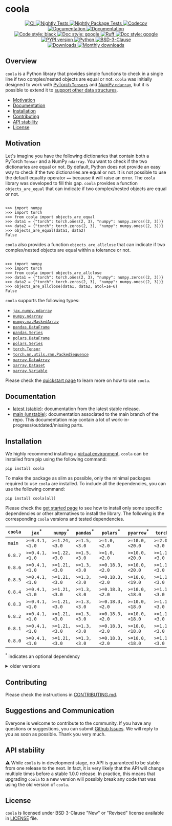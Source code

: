 # coola

<p align="center">
    <a href="https://github.com/durandtibo/coola/actions">
        <img alt="CI" src="https://github.com/durandtibo/coola/workflows/CI/badge.svg">
    </a>
    <a href="https://github.com/durandtibo/coola/actions">
        <img alt="Nightly Tests" src="https://github.com/durandtibo/coola/workflows/Nightly%20Tests/badge.svg">
    </a>
    <a href="https://github.com/durandtibo/coola/actions">
        <img alt="Nightly Package Tests" src="https://github.com/durandtibo/coola/workflows/Nightly%20Package%20Tests/badge.svg">
    </a>
    <a href="https://codecov.io/gh/durandtibo/coola">
        <img alt="Codecov" src="https://codecov.io/gh/durandtibo/coola/branch/main/graph/badge.svg">
    </a>
    <br/>
    <a href="https://durandtibo.github.io/coola/">
        <img alt="Documentation" src="https://github.com/durandtibo/coola/workflows/Documentation%20(stable)/badge.svg">
    </a>
    <a href="https://durandtibo.github.io/coola/">
        <img alt="Documentation" src="https://github.com/durandtibo/coola/workflows/Documentation%20(unstable)/badge.svg">
    </a>
    <br/>
    <a href="https://github.com/psf/black">
        <img  alt="Code style: black" src="https://img.shields.io/badge/code%20style-black-000000.svg">
    </a>
    <a href="https://google.github.io/styleguide/pyguide.html#s3.8-comments-and-docstrings">
        <img  alt="Doc style: google" src="https://img.shields.io/badge/%20style-google-3666d6.svg">
    </a>
    <a href="https://github.com/astral-sh/ruff">
        <img src="https://img.shields.io/endpoint?url=https://raw.githubusercontent.com/astral-sh/ruff/main/assets/badge/v2.json" alt="Ruff" style="max-width:100%;">
    </a>
    <a href="https://github.com/guilatrova/tryceratops">
        <img  alt="Doc style: google" src="https://img.shields.io/badge/try%2Fexcept%20style-tryceratops%20%F0%9F%A6%96%E2%9C%A8-black">
    </a>
    <br/>
    <a href="https://pypi.org/project/coola/">
        <img alt="PYPI version" src="https://img.shields.io/pypi/v/coola">
    </a>
    <a href="https://pypi.org/project/coola/">
        <img alt="Python" src="https://img.shields.io/pypi/pyversions/coola.svg">
    </a>
    <a href="https://opensource.org/licenses/BSD-3-Clause">
        <img alt="BSD-3-Clause" src="https://img.shields.io/pypi/l/coola">
    </a>
    <br/>
    <a href="https://pepy.tech/project/coola">
        <img  alt="Downloads" src="https://static.pepy.tech/badge/coola">
    </a>
    <a href="https://pepy.tech/project/coola">
        <img  alt="Monthly downloads" src="https://static.pepy.tech/badge/coola/month">
    </a>
    <br/>
</p>

## Overview

`coola` is a Python library that provides simple functions to check in a single line if two
complex/nested objects are equal or not.
`coola` was initially designed to work
with [PyTorch `Tensor`s](https://pytorch.org/docs/stable/tensors.html)
and [NumPy `ndarray`](https://numpy.org/doc/stable/reference/generated/numpy.ndarray.html), but it
is possible to extend it
to [support other data structures](https://durandtibo.github.io/coola/customization).

- [Motivation](#motivation)
- [Documentation](https://durandtibo.github.io/coola/)
- [Installation](#installation)
- [Contributing](#contributing)
- [API stability](#api-stability)
- [License](#license)

## Motivation

Let's imagine you have the following dictionaries that contain both a PyTorch `Tensor` and a
NumPy `ndarray`.
You want to check if the two dictionaries are equal or not.
By default, Python does not provide an easy way to check if the two dictionaries are equal or not.
It is not possible to use the default equality operator `==` because it will raise an error.
The `coola` library was developed to fill this gap. `coola` provides a function `objects_are_equal`
that can indicate if two complex/nested objects are equal or not.

```pycon

>>> import numpy
>>> import torch
>>> from coola import objects_are_equal
>>> data1 = {"torch": torch.ones(2, 3), "numpy": numpy.zeros((2, 3))}
>>> data2 = {"torch": torch.zeros(2, 3), "numpy": numpy.ones((2, 3))}
>>> objects_are_equal(data1, data2)
False

```

`coola` also provides a function `objects_are_allclose` that can indicate if two complex/nested
objects are equal within a tolerance or not.

```pycon

>>> import numpy
>>> import torch
>>> from coola import objects_are_allclose
>>> data1 = {"torch": torch.ones(2, 3), "numpy": numpy.zeros((2, 3))}
>>> data2 = {"torch": torch.zeros(2, 3), "numpy": numpy.ones((2, 3))}
>>> objects_are_allclose(data1, data2, atol=1e-6)
False

```

`coola` supports the following types:

- [`jax.numpy.ndarray`](https://jax.readthedocs.io/en/latest/index.html)
- [`numpy.ndarray`](https://numpy.org/doc/stable/index.html)
- [`numpy.ma.MaskedArray`](https://numpy.org/doc/stable/reference/maskedarray.generic.html)
- [`pandas.DataFrame`](https://pandas.pydata.org/)
- [`pandas.Series`](https://pandas.pydata.org/)
- [`polars.DataFrame`](https://www.pola.rs/)
- [`polars.Series`](https://www.pola.rs/)
- [`torch.Tensor`](https://pytorch.org/)
- [`torch.nn.utils.rnn.PackedSequence`](https://pytorch.org/)
- [`xarray.DataArray`](https://docs.xarray.dev/en/stable/)
- [`xarray.Dataset`](https://docs.xarray.dev/en/stable/)
- [`xarray.Variable`](https://docs.xarray.dev/en/stable/)

Please check the [quickstart page](https://durandtibo.github.io/coola/quickstart) to learn more on
how to use `coola`.

## Documentation

- [latest (stable)](https://durandtibo.github.io/coola/): documentation from the latest stable
  release.
- [main (unstable)](https://durandtibo.github.io/coola/main/): documentation associated to the main
  branch of the repo. This documentation may contain a lot of work-in-progress/outdated/missing
  parts.

## Installation

We highly recommend installing
a [virtual environment](https://packaging.python.org/guides/installing-using-pip-and-virtual-environments/).
`coola` can be installed from pip using the following command:

```shell
pip install coola
```

To make the package as slim as possible, only the minimal packages required to use `coola` are
installed.
To include all the dependencies, you can use the following command:

```shell
pip install coola[all]
```

Please check the [get started page](https://durandtibo.github.io/coola/get_started) to see how to
install only some specific dependencies or other alternatives to install the library.
The following is the corresponding `coola` versions and tested dependencies.

| `coola` | `jax`<sup>*</sup> | `numpy`<sup>*</sup> | `pandas`<sup>*</sup> | `polars`<sup>*</sup> | `pyarrow`<sup>*</sup> | `torch`<sup>*</sup> | `xarray`<sup>*</sup> | `python`      |
|---------|-------------------|---------------------|----------------------|----------------------|-----------------------|---------------------|----------------------|---------------|
| `main`  | `>=0.4.1,<1.0`    | `>=1.24,<3.0`       | `>=1.5,<3.0`         | `>=1.0,<2.0`         | `>=10.0,<20.0`        | `>=2.0,<3.0`        | `>=2023.1`           | `>=3.9,<3.14` |
| `0.8.7` | `>=0.4.1,<1.0`    | `>=1.22,<3.0`       | `>=1.5,<3.0`         | `>=1.0,<2.0`         | `>=10.0,<20.0`        | `>=1.11,<3.0`       | `>=2023.1`           | `>=3.9,<3.14` |
| `0.8.6` | `>=0.4.1,<1.0`    | `>=1.21,<3.0`       | `>=1.3,<3.0`         | `>=0.18.3,<2.0`      | `>=10.0,<20.0`        | `>=1.11,<3.0`       | `>=2023.1`           | `>=3.9,<3.14` |
| `0.8.5` | `>=0.4.1,<1.0`    | `>=1.21,<3.0`       | `>=1.3,<3.0`         | `>=0.18.3,<2.0`      | `>=10.0,<19.0`        | `>=1.11,<3.0`       | `>=2023.1`           | `>=3.9,<3.14` |
| `0.8.4` | `>=0.4.1,<1.0`    | `>=1.21,<3.0`       | `>=1.3,<3.0`         | `>=0.18.3,<2.0`      | `>=10.0,<18.0`        | `>=1.11,<3.0`       | `>=2023.1`           | `>=3.9,<3.14` |
| `0.8.3` | `>=0.4.1,<1.0`    | `>=1.21,<3.0`       | `>=1.3,<3.0`         | `>=0.18.3,<2.0`      | `>=10.0,<18.0`        | `>=1.11,<3.0`       | `>=2023.1`           | `>=3.9,<3.13` |
| `0.8.2` | `>=0.4.1,<1.0`    | `>=1.21,<3.0`       | `>=1.3,<3.0`         | `>=0.18.3,<2.0`      | `>=10.0,<18.0`        | `>=1.11,<3.0`       | `>=2023.1`           | `>=3.9,<3.13` |
| `0.8.1` | `>=0.4.1,<1.0`    | `>=1.21,<3.0`       | `>=1.3,<3.0`         | `>=0.18.3,<2.0`      | `>=10.0,<18.0`        | `>=1.11,<3.0`       | `>=2023.1`           | `>=3.9,<3.13` |
| `0.8.0` | `>=0.4.1,<1.0`    | `>=1.21,<3.0`       | `>=1.3,<3.0`         | `>=0.18.3,<2.0`      | `>=10.0,<18.0`        | `>=1.11,<3.0`       | `>=2023.1`           | `>=3.9,<3.13` |

<sup>*</sup> indicates an optional dependency

<details>
    <summary>older versions</summary>

| `coola`  | `jax`<sup>*</sup> | `numpy`<sup>*</sup> | `pandas`<sup>*</sup> | `polars`<sup>*</sup> | `pyarrow`<sup>*</sup> | `torch`<sup>*</sup> | `xarray`<sup>*</sup> | `python`      |
|----------|-------------------|---------------------|----------------------|----------------------|-----------------------|---------------------|----------------------|---------------|
| `0.7.4`  | `>=0.4.1,<1.0`    | `>=1.21,<3.0`       | `>=1.3,<3.0`         | `>=0.18.3,<2.0`      | `>=10.0,<18.0`        | `>=1.11,<3.0`       | `>=2023.1`           | `>=3.9,<3.13` |
| `0.7.3`  | `>=0.4.1,<1.0`    | `>=1.21,<3.0`       | `>=1.3,<3.0`         | `>=0.18.3,<2.0`      |                       | `>=1.11,<3.0`       | `>=2023.1`           | `>=3.9,<3.13` |
| `0.7.2`  | `>=0.4.1,<1.0`    | `>=1.21,<3.0`       | `>=1.3,<3.0`         | `>=0.18.3,<2.0`      |                       | `>=1.11,<3.0`       | `>=2023.1`           | `>=3.9,<3.13` |
| `0.7.1`  | `>=0.4.1,<1.0`    | `>=1.21,<3.0`       | `>=1.3,<3.0`         | `>=0.18.3,<1.0`      |                       | `>=1.10,<3.0`       | `>=2023.1`           | `>=3.9,<3.13` |
| `0.7.0`  | `>=0.4.1,<1.0`    | `>=1.21,<2.0`       | `>=1.3,<3.0`         | `>=0.18.3,<1.0`      |                       | `>=1.10,<3.0`       | `>=2023.1`           | `>=3.9,<3.13` |
| `0.6.2`  | `>=0.4.1,<1.0`    | `>=1.21,<2.0`       | `>=1.3,<3.0`         | `>=0.18.3,<1.0`      |                       | `>=1.10,<3.0`       | `>=2023.1`           | `>=3.9,<3.13` |
| `0.6.1`  | `>=0.4.1,<1.0`    | `>=1.21,<2.0`       | `>=1.3,<3.0`         | `>=0.18.3,<1.0`      |                       | `>=1.10,<3.0`       | `>=2023.1`           | `>=3.9,<3.13` |
| `0.6.0`  | `>=0.4.1,<1.0`    | `>=1.21,<2.0`       | `>=1.3,<3.0`         | `>=0.18.3,<1.0`      |                       | `>=1.10,<3.0`       | `>=2023.1`           | `>=3.9,<3.13` |
| `0.5.0`  | `>=0.4.1,<0.5`    | `>=1.21,<1.27`      | `>=1.3,<2.2`         | `>=0.18.3,<1.0`      |                       | `>=1.10,<2.2`       | `>=2023.1,<2023.13`  | `>=3.9,<3.13` |
| `0.4.0`  | `>=0.4.1,<0.5`    | `>=1.21,<1.27`      | `>=1.3,<2.2`         | `>=0.18.3,<1.0`      |                       | `>=1.10,<2.2`       | `>=2023.1,<2023.13`  | `>=3.9,<3.13` |
| `0.3.1`  | `>=0.4.1,<0.5`    | `>=1.21,<1.27`      | `>=1.3,<2.2`         | `>=0.18.3,<1.0`      |                       | `>=1.10,<2.2`       | `>=2023.1,<2023.13`  | `>=3.9,<3.13` |
| `0.3.0`  | `>=0.4.1,<0.5`    | `>=1.21,<1.27`      | `>=1.3,<2.2`         | `>=0.18.3,<1.0`      |                       | `>=1.10,<2.2`       | `>=2023.1,<2023.13`  | `>=3.9,<3.13` |
| `0.2.2`  | `>=0.4.1,<0.5`    | `>=1.21,<1.27`      | `>=1.3,<2.2`         | `>=0.18.3,<1.0`      |                       | `>=1.10,<2.2`       | `>=2023.1,<2023.13`  | `>=3.9,<3.13` |
| `0.2.1`  | `>=0.4.1,<0.5`    | `>=1.21,<1.27`      | `>=1.3,<2.2`         | `>=0.18.3,<1.0`      |                       | `>=1.10,<2.2`       | `>=2023.1,<2023.13`  | `>=3.9,<3.13` |
| `0.2.0`  | `>=0.4.1,<0.5`    | `>=1.21,<1.27`      | `>=1.3,<2.2`         | `>=0.18.3,<1.0`      |                       | `>=1.10,<2.2`       | `>=2023.1,<2023.13`  | `>=3.9,<3.13` |
| `0.1.2`  | `>=0.4.1,<0.5`    | `>=1.21,<1.27`      | `>=1.3,<2.2`         | `>=0.18.3,<0.21`     |                       | `>=1.10,<2.2`       | `>=2023.1,<2023.13`  | `>=3.9,<3.13` |
| `0.1.1`  | `>=0.4.1,<0.5`    | `>=1.21,<1.27`      | `>=1.3,<2.2`         | `>=0.18.3,<0.20`     |                       | `>=1.10,<2.2`       | `>=2023.1,<2023.13`  | `>=3.9,<3.13` |
| `0.1.0`  | `>=0.4.1,<0.5`    | `>=1.21,<1.27`      | `>=1.3,<2.2`         | `>=0.18.3,<0.20`     |                       | `>=1.10,<2.2`       | `>=2023.1,<2023.13`  | `>=3.9,<3.12` |
| `0.0.26` | `>=0.4.1,<0.5`    | `>=1.21,<1.27`      | `>=1.3,<2.2`         | `>=0.18.3,<0.20`     |                       | `>=1.10,<2.2`       | `>=2023.1,<2023.13`  | `>=3.9,<3.12` |
| `0.0.25` | `>=0.4.1,<0.5`    | `>=1.21,<1.27`      | `>=1.3,<2.2`         | `>=0.18.3,<0.20`     |                       | `>=1.10,<2.2`       | `>=2023.4,<2023.11`  | `>=3.9,<3.12` |
| `0.0.24` | `>=0.3,<0.5`      | `>=1.21,<1.27`      | `>=1.3,<2.2`         | `>=0.18.3,<0.20`     |                       | `>=1.10,<2.2`       | `>=2023.3,<2023.9`   | `>=3.9,<3.12` |
| `0.0.23` | `>=0.3,<0.5`      | `>=1.21,<1.27`      | `>=1.3,<2.2`         | `>=0.18.3,<0.20`     |                       | `>=1.10,<2.1`       | `>=2023.3,<2023.9`   | `>=3.9,<3.12` |
| `0.0.22` | `>=0.3,<0.5`      | `>=1.20,<1.26`      | `>=1.3,<2.1`         | `>=0.18.3,<0.19`     |                       | `>=1.10,<2.1`       | `>=2023.3,<2023.9`   | `>=3.9,<3.12` |
| `0.0.21` | `>=0.3,<0.5`      | `>=1.20,<1.26`      | `>=1.3,<2.1`         | `>=0.18.3,<0.19`     |                       | `>=1.10,<2.1`       | `>=2023.3,<2023.8`   | `>=3.9,<3.12` |
| `0.0.20` | `>=0.3,<0.5`      | `>=1.20,<1.26`      | `>=1.3,<2.1`         | `>=0.18.3,<0.19`     |                       | `>=1.10,<2.1`       | `>=2023.3,<2023.8`   | `>=3.9`       |

</details>

## Contributing

Please check the instructions in [CONTRIBUTING.md](.github/CONTRIBUTING.md).

## Suggestions and Communication

Everyone is welcome to contribute to the community.
If you have any questions or suggestions, you can
submit [Github Issues](https://github.com/durandtibo/coola/issues).
We will reply to you as soon as possible. Thank you very much.

## API stability

:warning: While `coola` is in development stage, no API is guaranteed to be stable from one
release to the next.
In fact, it is very likely that the API will change multiple times before a stable 1.0.0 release.
In practice, this means that upgrading `coola` to a new version will possibly break any code that
was using the old version of `coola`.

## License

`coola` is licensed under BSD 3-Clause "New" or "Revised" license available in [LICENSE](LICENSE)
file.
